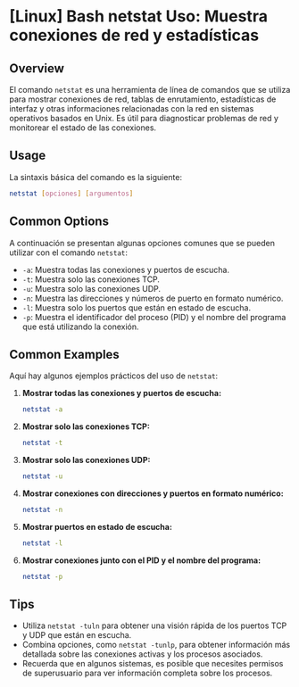 # [Linux] Bash netstat Uso: Muestra conexiones de red y estadísticas

## Overview
El comando `netstat` es una herramienta de línea de comandos que se utiliza para mostrar conexiones de red, tablas de enrutamiento, estadísticas de interfaz y otras informaciones relacionadas con la red en sistemas operativos basados en Unix. Es útil para diagnosticar problemas de red y monitorear el estado de las conexiones.

## Usage
La sintaxis básica del comando es la siguiente:

```bash
netstat [opciones] [argumentos]
```

## Common Options
A continuación se presentan algunas opciones comunes que se pueden utilizar con el comando `netstat`:

- `-a`: Muestra todas las conexiones y puertos de escucha.
- `-t`: Muestra solo las conexiones TCP.
- `-u`: Muestra solo las conexiones UDP.
- `-n`: Muestra las direcciones y números de puerto en formato numérico.
- `-l`: Muestra solo los puertos que están en estado de escucha.
- `-p`: Muestra el identificador del proceso (PID) y el nombre del programa que está utilizando la conexión.

## Common Examples
Aquí hay algunos ejemplos prácticos del uso de `netstat`:

1. **Mostrar todas las conexiones y puertos de escucha:**
   ```bash
   netstat -a
   ```

2. **Mostrar solo las conexiones TCP:**
   ```bash
   netstat -t
   ```

3. **Mostrar solo las conexiones UDP:**
   ```bash
   netstat -u
   ```

4. **Mostrar conexiones con direcciones y puertos en formato numérico:**
   ```bash
   netstat -n
   ```

5. **Mostrar puertos en estado de escucha:**
   ```bash
   netstat -l
   ```

6. **Mostrar conexiones junto con el PID y el nombre del programa:**
   ```bash
   netstat -p
   ```

## Tips
- Utiliza `netstat -tuln` para obtener una visión rápida de los puertos TCP y UDP que están en escucha.
- Combina opciones, como `netstat -tunlp`, para obtener información más detallada sobre las conexiones activas y los procesos asociados.
- Recuerda que en algunos sistemas, es posible que necesites permisos de superusuario para ver información completa sobre los procesos.